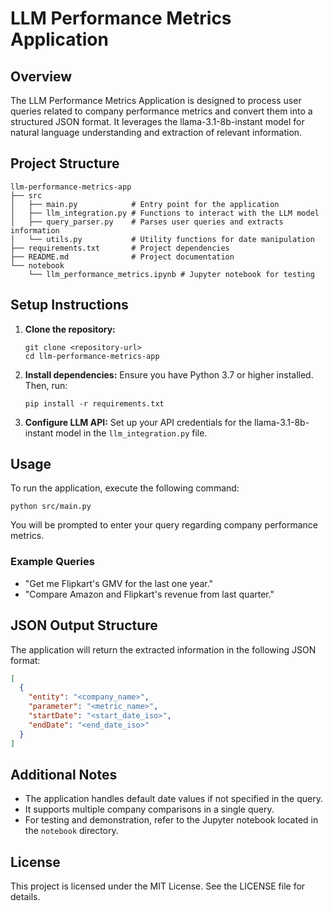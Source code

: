 # LLM Performance Metrics Application

## Overview
The LLM Performance Metrics Application is designed to process user queries related to company performance metrics and convert them into a structured JSON format. It leverages the llama-3.1-8b-instant model for natural language understanding and extraction of relevant information.

## Project Structure
```
llm-performance-metrics-app
├── src
│   ├── main.py            # Entry point for the application
│   ├── llm_integration.py # Functions to interact with the LLM model
│   ├── query_parser.py    # Parses user queries and extracts information
│   └── utils.py           # Utility functions for date manipulation
├── requirements.txt       # Project dependencies
├── README.md              # Project documentation
└── notebook
    └── llm_performance_metrics.ipynb # Jupyter notebook for testing
```

## Setup Instructions
1. **Clone the repository:**
   ```
   git clone <repository-url>
   cd llm-performance-metrics-app
   ```

2. **Install dependencies:**
   Ensure you have Python 3.7 or higher installed. Then, run:
   ```
   pip install -r requirements.txt
   ```

3. **Configure LLM API:**
   Set up your API credentials for the llama-3.1-8b-instant model in the `llm_integration.py` file.

## Usage
To run the application, execute the following command:
```
python src/main.py
```
You will be prompted to enter your query regarding company performance metrics.

### Example Queries
- "Get me Flipkart's GMV for the last one year."
- "Compare Amazon and Flipkart's revenue from last quarter."

## JSON Output Structure
The application will return the extracted information in the following JSON format:
```json
[
  {
    "entity": "<company_name>",
    "parameter": "<metric_name>",
    "startDate": "<start_date_iso>",
    "endDate": "<end_date_iso>"
  }
]
```

## Additional Notes
- The application handles default date values if not specified in the query.
- It supports multiple company comparisons in a single query.
- For testing and demonstration, refer to the Jupyter notebook located in the `notebook` directory.

## License
This project is licensed under the MIT License. See the LICENSE file for details.